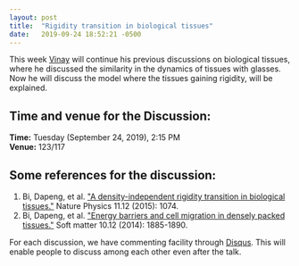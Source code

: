 ```yaml
---
layout: post
title:  "Rigidity transition in biological tissues"
date:   2019-09-24 18:52:21 -0500
---
```

This week [Vinay](https://www.imsc.res.in/~vinayv/) will continue his previous discussions on biological tissues, where he discussed the similarity in the dynamics of tissues with glasses. Now he will discuss the model where the tissues gaining rigidity, will be explained. 

## Time and venue for the Discussion:
**Time:** Tuesday (September 24, 2019), 2:15 PM  
**Venue:** 123/117  

## Some references for the discussion:

1. Bi, Dapeng, et al. ["A density-independent rigidity transition in biological tissues."](https://www.nature.com/articles/nphys3471/) Nature Physics 11.12 (2015): 1074.
2. Bi, Dapeng, et al. ["Energy barriers and cell migration in densely packed tissues."](https://pubs.rsc.org/en/content/articlehtml/2014/sm/c3sm52893f) Soft matter 10.12 (2014): 1885-1890.


For each discussion, we have commenting facility through [Disqus](https://disqus.com/). This will enable people to discuss among each other even after the talk.

